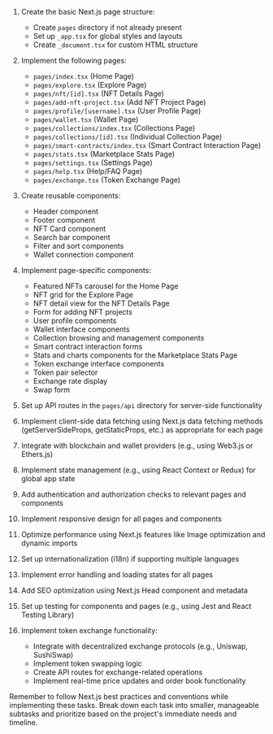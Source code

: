 

1. Create the basic Next.js page structure:
   - Create `pages` directory if not already present
   - Set up `_app.tsx` for global styles and layouts
   - Create `_document.tsx` for custom HTML structure

2. Implement the following pages:
   - `pages/index.tsx` (Home Page)
   - `pages/explore.tsx` (Explore Page)
   - `pages/nft/[id].tsx` (NFT Details Page)
   - `pages/add-nft-project.tsx` (Add NFT Project Page)
   - `pages/profile/[username].tsx` (User Profile Page)
   - `pages/wallet.tsx` (Wallet Page)
   - `pages/collections/index.tsx` (Collections Page)
   - `pages/collections/[id].tsx` (Individual Collection Page)
   - `pages/smart-contracts/index.tsx` (Smart Contract Interaction Page)
   - `pages/stats.tsx` (Marketplace Stats Page)
   - `pages/settings.tsx` (Settings Page)
   - `pages/help.tsx` (Help/FAQ Page)
   - `pages/exchange.tsx` (Token Exchange Page)

3. Create reusable components:
   - Header component
   - Footer component
   - NFT Card component
   - Search bar component
   - Filter and sort components
   - Wallet connection component

4. Implement page-specific components:
   - Featured NFTs carousel for the Home Page
   - NFT grid for the Explore Page
   - NFT detail view for the NFT Details Page
   - Form for adding NFT projects
   - User profile components
   - Wallet interface components
   - Collection browsing and management components
   - Smart contract interaction forms
   - Stats and charts components for the Marketplace Stats Page
   - Token exchange interface components
   - Token pair selector
   - Exchange rate display
   - Swap form

5. Set up API routes in the `pages/api` directory for server-side functionality

6. Implement client-side data fetching using Next.js data fetching methods (getServerSideProps, getStaticProps, etc.) as appropriate for each page

7. Integrate with blockchain and wallet providers (e.g., using Web3.js or Ethers.js)

8. Implement state management (e.g., using React Context or Redux) for global app state

9. Add authentication and authorization checks to relevant pages and components

10. Implement responsive design for all pages and components

11. Optimize performance using Next.js features like Image optimization and dynamic imports

12. Set up internationalization (i18n) if supporting multiple languages

13. Implement error handling and loading states for all pages

14. Add SEO optimization using Next.js Head component and metadata

15. Set up testing for components and pages (e.g., using Jest and React Testing Library)

16. Implement token exchange functionality:
    - Integrate with decentralized exchange protocols (e.g., Uniswap, SushiSwap)
    - Implement token swapping logic
    - Create API routes for exchange-related operations
    - Implement real-time price updates and order book functionality

Remember to follow Next.js best practices and conventions while implementing these tasks. Break down each task into smaller, manageable subtasks and prioritize based on the project's immediate needs and timeline.